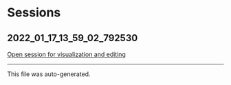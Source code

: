 # Sessions

## 2022_01_17_13_59_02_792530

[Open session for visualization and editing](https://figurl.org/f?v=gs://figurl/neurostatslab-views-1dev6&d=sha1://5e96552b7e5e81cd67fe8c0f252527ce89a30579&s={"vocalizations":"gh://scratchrealm/isa-project-1/main/2022_01_17_13_59_02_792530/annotations.uri"}&label=2022_01_17_13_59_02_792530)

---

This file was auto-generated.